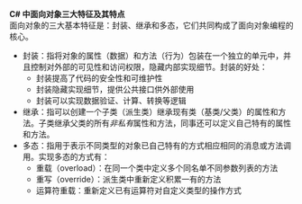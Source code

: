 **C# 中面向对象三大特征及其特点**  
面向对象的三大基本特征是：封装、继承和多态，它们共同构成了面向对象编程的核心。
- 封装：指将对象的属性（数据）和方法（行为）包装在一个独立的单元中，并且控制对外部的可见性和访问权限，隐藏内部实现细节。封装的好处：  
  - 封装提高了代码的安全性和可维护性
  - 封装隐藏实现细节，提供公共接口供外部使用
  - 封装可以实现数据验证、计算、转换等逻辑
- 继承：指可以创建一个子类（派生类）继承现有类（基类/父类）的属性和方法。子类继承父类的所有*非私有*属性和方法，同事还可以定义自己特有的属性和方法。
- 多态：指用于表示不同类型的对象已自己特有的方式相应相同的消息或方法调用。实现多态的方式有：
  - 重载（overload）：在同一个类中定义多个同名单不同参数列表的方法
  - 重写（override）：派生类中重新定义积累一有的方法
  - 运算符重载：重新定义已有运算符对自定义类型的操作方式

